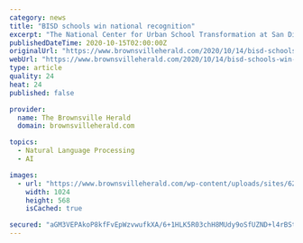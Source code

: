 ```yaml
---
category: news
title: "BISD schools win national recognition"
excerpt: "The National Center for Urban School Transformation at San Diego State University has named five Brownsville schools as winners of 2020 Best Urban Schools awards including a gold, three silver and a bronze designation."
publishedDateTime: 2020-10-15T02:00:00Z
originalUrl: "https://www.brownsvilleherald.com/2020/10/14/bisd-schools-win-national-recognition-2/"
webUrl: "https://www.brownsvilleherald.com/2020/10/14/bisd-schools-win-national-recognition-2/"
type: article
quality: 24
heat: 24
published: false

provider:
  name: The Brownsville Herald
  domain: brownsvilleherald.com

topics:
  - Natural Language Processing
  - AI

images:
  - url: "https://www.brownsvilleherald.com/wp-content/uploads/sites/62/2020/10/Best-Urban-Schools.jpg"
    width: 1024
    height: 568
    isCached: true

secured: "aGM3VEPAkoP8kfFvEpWzvwufkXA/6+1HLK5R03chH8MUdy9oSfUZND+l4rBStqg6xYKgZ4YjyE3SBa6BKuRJhtA6OXYBwaR3I9eGfH/QiYtyvqB3xffSBKuifUN+Rhvdt/pTGO5DxmZzsK2p1/NC41TLQmZ+7+mbBlxGB2ee3Fi8VOWHWt7kGhCfkwG6A2YKkwYyx9kIu8g3vVJrkdMIQOQkqav6XdO4MPemEmfnjRCdbfQxEYT9JPqRjSbfAED/VXm1OSeZDxyS4KSgEio1gW7VyHeXfmD6kTDNGfWe6/hbvg3Ej8bQ/r6UTXZU/84qHh32gB6eMEIb0XmBfsZvh3DWmJMZF3VTHnDplYiSRUg=;8WF9ComJhiYApf5Zfci/Fg=="
---
```


